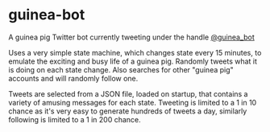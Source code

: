 # guinea-bot
A guinea pig Twitter bot currently tweeting under the handle [@guinea_bot](https://twitter.com/guinea_bot)

Uses a very simple state machine, which changes state every 15 minutes, to emulate the exciting and busy life of a
guinea pig. Randomly tweets what it is doing on each state change. Also searches for other "guinea pig" accounts and 
will randomly follow one. 

Tweets are selected from a JSON file, loaded on startup, that contains a variety of amusing messages for each state.
Tweeting is limited to a 1 in 10 chance as it's very easy to generate hundreds of tweets a day, similarly following is
limited to a 1 in 200 chance.
